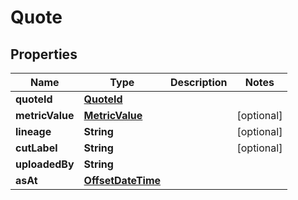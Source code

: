 

# Quote

## Properties

Name | Type | Description | Notes
------------ | ------------- | ------------- | -------------
**quoteId** | [**QuoteId**](QuoteId.md) |  | 
**metricValue** | [**MetricValue**](MetricValue.md) |  |  [optional]
**lineage** | **String** |  |  [optional]
**cutLabel** | **String** |  |  [optional]
**uploadedBy** | **String** |  | 
**asAt** | [**OffsetDateTime**](OffsetDateTime.md) |  | 



